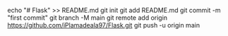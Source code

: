 echo "# Flask" >> README.md
git init
git add README.md
git commit -m "first commit"
git branch -M main
git remote add origin https://github.com/iPlamadeala97/Flask.git
git push -u origin main
